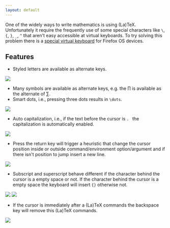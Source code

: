 ```yaml
---
layout: default
---
```


One of the widely ways to write mathematics is using (La)TeX. Unfortunately it
require the frequently use of some special characters like `\`, `{`, `}`, `_`,
`^` that aren't easy accessible at virtual keyboards. To try solving this
problem there is a [special virtual
keyboard](https://marketplace.firefox.com/app/latex-keyboard) for Firefox OS
devices.

## Features

- Styled letters are available as alternate keys.

<img class='hamachi' src="animation/styled-letters.gif">

- Many symbols are available as alternate keys, e.g. the ∏ is available as the
  alternate of ∑.
- Smart dots, i.e., pressing three dots results in `\dots`.

<img class='hamachi' src="animation/dots.gif">

- Auto capitalization, i.e., if the text before the cursor is `. ` the
  capitalization is automatically enabled.

<img class='hamachi' src="animation/auto-capitalization.gif">

- Press the return key will trigger a heuristic that change the cursor position
  inside or outside command/environment option/argument and if there isn't
  position to jump insert a new line.

<img class='hamachi' src="animation/jumps.gif">

- Subscript and superscript behave different if the character behind the cursor
  is a empty space or not. If the character behind the cursor is a empty space
  the keyboard will insert ``{}`` otherwise not.

<img class='hamachi' src="animation/script-continue.gif">
<img class='hamachi' src="animation/script-new.gif">

- If the cursor is immediately after a (La)TeX commands the backspace key will
  remove this (La)TeX commands.

<img class='hamachi' src="animation/backspace.gif">
